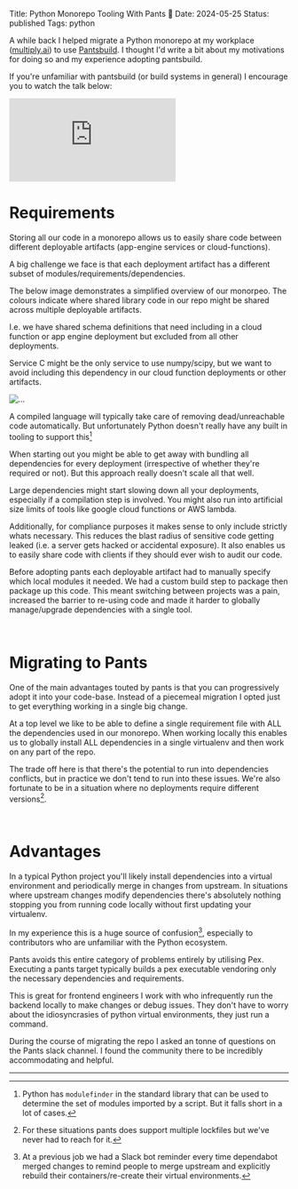 Title: Python Monorepo Tooling With Pants 👖
Date: 2024-05-25
Status: published
Tags: python

A while back I helped migrate a Python monorepo at my workplace
([multiply.ai](multiply.ai)) to use [Pantsbuild](https://www.pantsbuild.org/).
I thought I'd write a bit about my motivations for doing so and my experience
adopting pantsbuild.

If you're unfamiliar with pantsbuild (or build systems in general) I encourage
you to watch the talk below:

<div class="m-5">
    <div class="ratio ratio-16x9">
      <iframe src="https://www.youtube.com/embed/N6ENyH4_r8U" title="Benjy Weinberger: Python monorepos: what, why and how" frameborder="0" allow="accelerometer; autoplay; clipboard-write; encrypted-media; gyroscope; picture-in-picture; web-share" referrerpolicy="strict-origin-when-cross-origin" allowfullscreen></iframe>
    </div>
</div>


# Requirements

Storing all our code in a monorepo allows us to easily share code between
different deployable artifacts (app-engine services or cloud-functions).

A big challenge we face is that each deployment artifact has a different subset
of modules/requirements/dependencies.

The below image demonstrates a simplified overview of our monorpeo. The colours
indicate where shared library code in our repo might be shared across multiple
deployable artifacts.

I.e. we have shared schema definitions that need including in a cloud function
or app engine deployment but excluded from all other deployments.

Service C might be the only service to use numpy/scipy, but we want to avoid
including this dependency in our cloud function deployments or other artifacts.

<img src="{static}/images/Untitled-2024-05-06-1909.png" class="d-block w-100 p-4" alt="...">

A compiled language will typically take care of removing dead/unreachable code
automatically. But unfortunately Python doesn't really have any built in
tooling to support this[^1]

When starting out you might be able to get away with bundling all dependencies
for every deployment (irrespective of whether they're required or not). But
    this approach really doesn't scale all that well.

Large dependencies might start slowing down all your deployments, especially if
a compilation step is involved. You might also run into artificial size limits
of tools like google cloud functions or AWS lambda.

Additionally, for compliance purposes it makes sense to only include strictly
whats necessary. This reduces the blast radius of sensitive code getting leaked
(i.e. a server gets hacked or accidental exposure). It also enables us to
easily share code with clients if they should ever wish to audit our code.

Before adopting pants each deployable artifact had to manually specify which
local modules it needed. We had a custom build step to package then package up
this code. This meant switching between projects was a pain, increased the
barrier to re-using code and made it harder to globally manage/upgrade
dependencies with a single tool.

<br>

# Migrating to Pants

One of the main advantages touted by pants is that you can progressively adopt
it into your code-base. Instead of a piecemeal migration I opted just to get
everything working in a single big change.

At a top level we like to be able to define a single requirement file with ALL
the dependencies used in our monorepo. When working locally this enables us to
globally install ALL dependencies in a single virtualenv and then work on any
part of the repo.

The trade off here is that there's the potential to run into dependencies
conflicts, but in practice we don't tend to run into these issues. We're also
fortunate to be in a situation where no deployments require different
versions[^2].

<br>

# Advantages

In a typical Python project you'll likely install dependencies into a virtual
environment and periodically merge in changes from upstream. In situations
where upstream changes modify dependencies there's absolutely nothing stopping
you from running code locally without first updating your virtualenv.

In my experience this is a huge source of confusion[^3], especially to
contributors who are unfamiliar with the Python ecosystem.

Pants avoids this entire category of problems entirely by utilising Pex.
Executing a pants target typically builds a pex executable vendoring only the
necessary dependencies and requirements.

This is great for frontend engineers I work with who infrequently run the
backend locally to make changes or debug issues. They don't have to worry about
the idiosyncrasies of python virtual environments, they just run a command.

During the course of migrating the repo I asked an tonne of questions on the
Pants slack channel. I found the community there to be incredibly accommodating
and helpful.

---

[^1]: Python has `modulefinder` in the standard library that can be used to
determine the set of modules imported by a script. But it falls short in a lot
of cases.

[^2]: For these situations pants does support multiple lockfiles but we've never had
to reach for it.

[^3]: At a previous job we had a Slack bot reminder every time dependabot merged
changes to remind people to merge upstream and explicitly rebuild their
containers/re-create their virtual environments.
